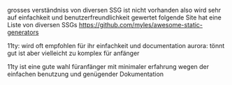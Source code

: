 grosses verständniss von diversen SSG ist nicht vorhanden also wird sehr auf  einfachkeit und benutzerfreundlichkeit gewertet
folgende Site hat eine Liste von diversen SSGs
https://github.com/myles/awesome-static-generators

11ty: wird oft empfohlen für ihr einfachkeit und documentation
aurora: tönnt gut ist aber vielleicht zu komplex für anfänger

11ty ist eine gute wahl füranfänger mit minimaler erfahrung wegen der einfachen benutzung und genügender Dokumentation